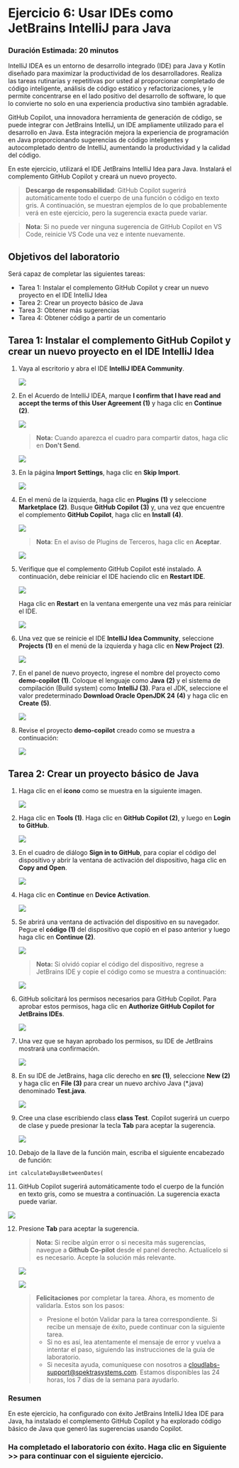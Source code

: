 # Ejercicio 6: Usar IDEs como JetBrains IntelliJ para Java

### Duración Estimada: 20 minutos

IntelliJ IDEA es un entorno de desarrollo integrado (IDE) para Java y Kotlin diseñado para maximizar la productividad de los desarrolladores. Realiza las tareas rutinarias y repetitivas por usted al proporcionar completado de código inteligente, análisis de código estático y refactorizaciones, y le permite concentrarse en el lado positivo del desarrollo de software, lo que lo convierte no solo en una experiencia productiva sino también agradable.

GitHub Copilot, una innovadora herramienta de generación de código, se puede integrar con JetBrains IntelliJ, un IDE ampliamente utilizado para el desarrollo en Java. Esta integración mejora la experiencia de programación en Java proporcionando sugerencias de código inteligentes y autocompletado dentro de IntelliJ, aumentando la productividad y la calidad del código.

En este ejercicio, utilizará el IDE JetBrains IntelliJ Idea para Java. Instalará el complemento GitHub Copilot y creará un nuevo proyecto.

>**Descargo de responsabilidad**: GitHub Copilot sugerirá automáticamente todo el cuerpo de una función o código en texto gris. A continuación, se muestran ejemplos de lo que probablemente verá en este ejercicio, pero la sugerencia exacta puede variar.

>**Nota**: Si no puede ver ninguna sugerencia de GitHub Copilot en VS Code, reinicie VS Code una vez e intente nuevamente.

## Objetivos del laboratorio

Será capaz de completar las siguientes tareas:

- Tarea 1: Instalar el complemento GitHub Copilot y crear un nuevo proyecto en el IDE IntelliJ Idea
- Tarea 2: Crear un proyecto básico de Java
- Tarea 3: Obtener más sugerencias
- Tarea 4: Obtener código a partir de un comentario

## Tarea 1: Instalar el complemento GitHub Copilot y crear un nuevo proyecto en el IDE IntelliJ Idea

1. Vaya al escritorio y abra el IDE **IntelliJ IDEA Community**.

   ![](../media/E6-T1-S1.png)

1. En el Acuerdo de IntelliJ IDEA, marque **I confirm that I have read and accept the terms of this User Agreement (1)** y haga clic en **Continue (2)**.

   ![](../media/c17.png)

   >**Nota:** Cuando aparezca el cuadro para compartir datos, haga clic en **Don't Send**.

   ![](../media/E6-T1-S2.1.png)

1. En la página **Import Settings**, haga clic en **Skip Import**.

   ![](../media/skip-import-01.png)

1. En el menú de la izquierda, haga clic en **Plugins** **(1)** y seleccione **Marketplace** **(2)**. Busque **GitHub Copilot** **(3)** y, una vez que encuentre el complemento **GitHub Copilot**, haga clic en **Install** **(4)**.

   ![](../media/install-plugin.png)

   >**Nota**: En el aviso de Plugins de Terceros, haga clic en **Aceptar**.

   ![](../media/thirdparty-accept.png)

1. Verifique que el complemento GitHub Copilot esté instalado. A continuación, debe reiniciar el IDE haciendo clic en **Restart IDE**. 

   ![](../media/restart-ide(1).png)

   Haga clic en **Restart** en la ventana emergente una vez más para reiniciar el IDE.

   ![](../media/restart-ide-02.png)

1. Una vez que se reinicie el IDE **IntelliJ Idea Community**, seleccione **Projects** **(1)** en el menú de la izquierda y haga clic en **New Project** **(2)**.

   ![](../media/create-project.png)

1. En el panel de nuevo proyecto, ingrese el nombre del proyecto como **demo-copilot** **(1)**. Coloque el lenguaje como **Java** **(2)** y el sistema de compilación (Build system) como **IntelliJ** **(3)**. Para el JDK, seleccione el valor predeterminado **Download Oracle OpenJDK 24** **(4)** y haga clic en **Create** **(5)**.

   ![](../media/Exercise-06-v2-02.png)

1. Revise el proyecto **demo-copilot** creado como se muestra a continuación:

   ![](../media/demo-copilot-project.png)

## Tarea 2: Crear un proyecto básico de Java

1. Haga clic en el **ícono** como se muestra en la siguiente imagen.

   ![](../media/icon.png)

2. Haga clic en **Tools (1)**. Haga clic en **GitHub Copilot (2)**, y luego en **Login to GitHub**.

   ![](../media/githubcopilot-may-20.png)


3. En el cuadro de diálogo **Sign in to GitHub**, para copiar el código del dispositivo y abrir la ventana de activación del dispositivo, haga clic en **Copy and Open**.

   ![](../media/ex6-copy-code.png)

4. Haga clic en **Continue** en **Device Activation**.   

   ![](../media/c20.png)

5. Se abrirá una ventana de activación del dispositivo en su navegador. Pegue el **código (1)** del dispositivo que copió en el paso anterior y luego haga clic en **Continue (2)**.

   ![](../media/c21.png)

   >**Nota:** Si olvidó copiar el código del dispositivo, regrese a JetBrains IDE y copie el código como se muestra a continuación:

    ![](../media/c21-02.png) 


6. GitHub solicitará los permisos necesarios para GitHub Copilot. Para aprobar estos permisos, haga clic en **Authorize GitHub Copilot for JetBrains IDEs**.

   ![](../media/auth-jetbrains.png)

7. Una vez que se hayan aprobado los permisos, su IDE de JetBrains mostrará una confirmación.

   ![](../media/Exercise-06-v2-04.png)

8. En su IDE de JetBrains, haga clic derecho en **src (1)**, seleccione **New (2)** y haga clic en **File (3)** para crear un nuevo archivo Java (*.java) denominado **Test.java**.

   ![](../media/ex6-test-java.png)

9. Cree una clase escribiendo class **class Test**. Copilot sugerirá un cuerpo de clase y puede presionar la tecla **Tab** para aceptar la sugerencia.

   ![](../media/ex6-class-test.png)

10. Debajo de la llave de la función main, escriba el siguiente encabezado de función:

   ```
   int calculateDaysBetweenDates(
   ```

11. GitHub Copilot sugerirá automáticamente todo el cuerpo de la función en texto gris, como se muestra a continuación. La sugerencia exacta puede variar.

   ![](../media/ex6-days.png)

12.   Presione **Tab** para aceptar la sugerencia.

      >**Nota:** Si recibe algún error o si necesita más sugerencias, navegue a **Github Co-pilot** desde el panel derecho. Actualícelo si es necesario. Acepte la solución más relevante.

      ![](../media/new-githubcopilot-feb-22.png) 
      
      ![](../media/ex6-copilot-suggestion.png)   

      > **Felicitaciones** por completar la tarea. Ahora, es momento de validarla. Estos son los pasos:
      > - Presione el botón Validar para la tarea correspondiente. Si recibe un mensaje de éxito, puede continuar con la siguiente tarea.
      > - Si no es así, lea atentamente el mensaje de error y vuelva a intentar el paso, siguiendo las instrucciones de la guía de laboratorio.
      > - Si necesita ayuda, comuníquese con nosotros a cloudlabs-support@spektrasystems.com. Estamos disponibles las 24 horas, los 7 días de la semana para ayudarlo.

      <validation step="5055e2d4-be60-47f4-acab-c0dde92b4baa" />   
           
### Resumen

En este ejercicio, ha configurado con éxito JetBrains IntelliJ Idea IDE para Java, ha instalado el complemento GitHub Copilot y ha explorado código básico de Java que generó las sugerencias usando Copilot.

### Ha completado el laboratorio con éxito. Haga clic en **Siguiente >>** para continuar con el siguiente ejercicio.
